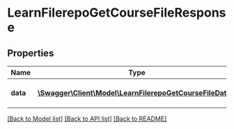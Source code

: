# LearnFilerepoGetCourseFileResponse

## Properties
Name | Type | Description | Notes
------------ | ------------- | ------------- | -------------
**data** | [**\Swagger\Client\Model\LearnFilerepoGetCourseFileData[]**](LearnFilerepoGetCourseFileData.md) | Information about the course file. | 

[[Back to Model list]](../README.md#documentation-for-models) [[Back to API list]](../README.md#documentation-for-api-endpoints) [[Back to README]](../README.md)


